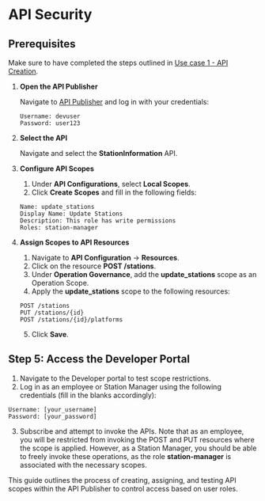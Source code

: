 # API Security

## Prerequisites

Make sure to have completed the steps outlined in [Use case 1 - API Creation](../Use%20case%201%20-%20API%20Creation/README.md).

1. **Open the API Publisher**

   Navigate to [API Publisher](https://localhost:9443/publisher) and log in with your credentials:

   ```
   Username: devuser
   Password: user123
   ```

2. **Select the API**

   Navigate and select the **StationInformation** API.

3. **Configure API Scopes**

   1. Under **API Configurations**, select **Local Scopes**.
   2. Click **Create Scopes** and fill in the following fields:

   ```
   Name: update_stations
   Display Name: Update Stations
   Description: This role has write permissions
   Roles: station-manager
   ```

4. **Assign Scopes to API Resources**

   1. Navigate to **API Configuration** → **Resources**.
   2. Click on the resource **POST /stations**.
   3. Under **Operation Governance**, add the **update_stations** scope as an Operation Scope.
   4. Apply the **update_stations** scope to the following resources:

   ```
   POST /stations
   PUT /stations/{id}
   POST /stations/{id}/platforms
   ```

   5. Click **Save**.

## Step 5: Access the Developer Portal

   1. Navigate to the Developer portal to test scope restrictions.
   2. Log in as an employee or Station Manager using the following credentials (fill in the blanks accordingly):

   ```
   Username: [your_username]
   Password: [your_password]
   ```

   3. Subscribe and attempt to invoke the APIs. Note that as an employee, you will be restricted from invoking the POST and PUT resources where the scope is applied. However, as a Station Manager, you should be able to freely invoke these operations, as the role **station-manager** is associated with the necessary scopes.

This guide outlines the process of creating, assigning, and testing API scopes within the API Publisher to control access based on user roles.
